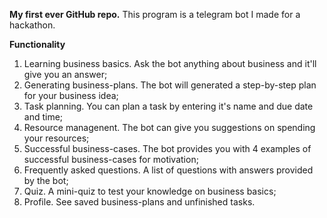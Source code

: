 **My first ever GitHub repo.**
This program is a telegram bot I made for a hackathon.

**Functionality**
  1. Learning business basics. Ask the bot anything about business and it'll give you an answer;
  2. Generating business-plans. The bot will generated a step-by-step plan for your business idea;
  3. Task planning. You can plan a task by entering it's name and due date and time;
  4. Resource managenent. The bot can give you suggestions on spending your resources;
  5. Successful business-cases. The bot provides you with 4 examples of successful business-cases for motivation;
  6. Frequently asked questions. A list of questions with answers provided by the bot;
  7. Quiz. A mini-quiz to test your knowledge on business basics;
  8. Profile. See saved business-plans and unfinished tasks.
